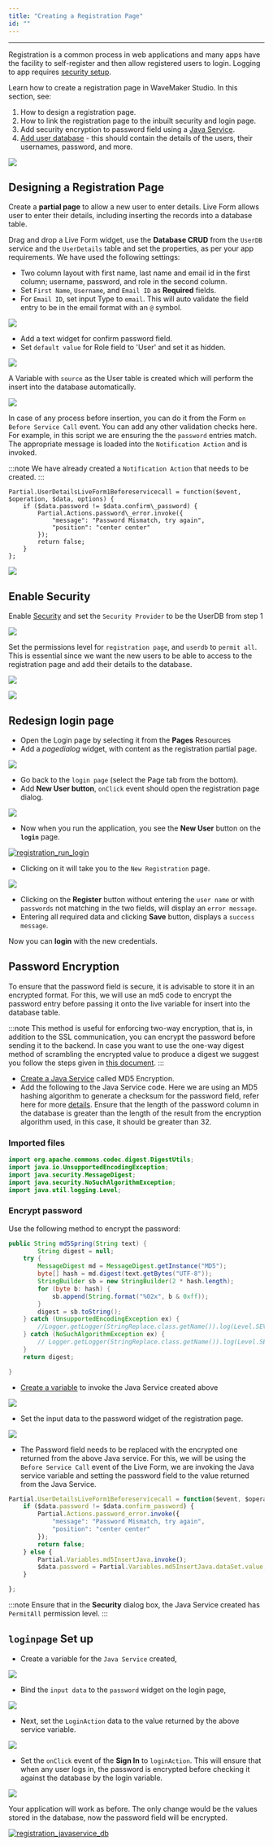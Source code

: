 ```yaml
---
title: "Creating a Registration Page"
id: ""
---
```

---

Registration is a common process in web applications and many apps have the facility to self-register and then allow registered users to login. Logging to app requires [security setup](/learn/app-development/app-security/app-security). 

Learn how to create a registration page in WaveMaker Studio. In this section, see:

1. How to design a registration page.
2. How to link the registration page to the inbuilt security and login page.
3. Add security encryption to password field using a [Java Service](/learn/app-development/services/java-services/java-service).
4. [Add user database](/learn/app-development/services/database-services/working-with-databases/) - this should contain the details of the users, their usernames, password, and more. 

[![](/learn/assets/registration_database.png)](/learn/assets/registration_database.png)

## Designing a Registration Page 

Create a **partial page** to allow a new user to enter details. Live Form allows user to enter their details, including inserting the records into a database table. 

Drag and drop a Live Form widget, use the **Database CRUD** from the `UserDB` service and the `UserDetails` table and set the properties, as per your app requirements. We have used the following settings:

- Two column layout with first name, last name and email id in the first column; username, password, and role in the second column.
- Set `First Name`, `Username`, and `Email ID` as **Required** fields. 
- For `Email ID`, set input Type to `email`. This will auto validate the field entry to be in the email format with an `@` symbol. 

[![](/learn/assets/registration_email_validation.png)](/learn/assets/registration_email_validation.png)

- Add a text widget for confirm password field.
- Set `default value` for Role field to 'User' and set it as hidden. 
    
[![](/learn/assets/registration_regpage.png)](/learn/assets/registration_regpage.png)

A Variable with `source` as the User table is created which will perform the insert into the database automatically. 

[![](/learn/assets/registration_var_source.png)](/learn/assets/registration_var_source.png)

In case of any process before insertion, you can do it from the Form `on Before Service Call` event. You can add any other validation checks here. For example, in this script we are ensuring the the `password` entries match. The appropriate message is loaded into the `Notification Action` and is invoked. 

:::note
We have already created a `Notification Action` that needs to be created.
:::

```    
Partial.UserDetailsLiveForm1Beforeservicecall = function($event, $operation, $data, options) {
    if ($data.password != $data.confirm\_password) {
        Partial.Actions.password\_error.invoke({
            "message": "Password Mismatch, try again",
            "position": "center center"
        });
        return false;
    }
};
```    
[![](/learn/assets/registration_validation.png)](/learn/assets/registration_validation.png)

## Enable Security

Enable [Security](/learn/app-development/app-security/app-security) and set the `Security Provider` to be the UserDB from step 1 

[![](/learn/assets/registration_security.png)](/learn/assets/registration_security.png)

Set the permissions level for `registration page`, and `userdb` to `permit all`. This is essential since we want the new users to be able to access to the registration page and add their details to the database. 

[![](/learn/assets/registration_security_permission1.png)](/learn/assets/registration_security_permission1.png) 

[![](/learn/assets/registration_security_permission2.png)](/learn/assets/registration_security_permission2.png)

## Redesign login page
- Open the Login page by selecting it from the **Pages** Resources
- Add a _pagedialog_ widget, with content as the registration partial page. 

[![](/learn/assets/registration_dialog.png)](/learn/assets/registration_dialog.png)

- Go back to the `login page` (select the Page tab from the bottom).
- Add **New User button**, `onClick` event should open the registration page dialog. 

[![](/learn/assets/registration_login_button.png)](/learn/assets/registration_login_button.png)

- Now when you run the application, you see the **New User** button on the **`login`** page. 

[![registration_run_login](/learn/assets/registration_run_login.png)](/learn/assets/registration_run_login.png)

- Clicking on it will take you to the `New Registration` page. 

[![](/learn/assets/registration_run_reg.png)](/learn/assets/registration_run_reg.png)

- Clicking on the **Register** button without entering the `user name` or with `passwords` not matching in the two fields, will display an `error message`.
- Entering all required data and clicking **Save** button, displays a `success message`.

Now you can **login** with the new credentials.

## Password Encryption

To ensure that the password field is secure, it is advisable to store it in an encrypted format. For this, we will use an md5 code to encrypt the password entry before passing it onto the live variable for insert into the database table.

:::note
This method is useful for enforcing two-way encryption, that is, in addition to the SSL communication, you can encrypt the password before sending it to the backend. In case you want to use the one-way digest method of scrambling the encrypted value to produce a digest we suggest you follow the steps given in [this document](/learn/how-tos/support-password-encryption/).
:::

- [Create a Java Service](/learn/app-development/services/java-services/java-service/) called MD5 Encryption.
- Add the following to the Java Service code. Here we are using an MD5 hashing algorithm to generate a checksum for the password field, refer here for more [details](http://www.mkyong.com/java/java-md5-hashing-example/). Ensure that the length of the password column in the database is greater than the length of the result from the encryption algorithm used, in this case, it should be greater than 32. 

### Imported files

```java 
import org.apache.commons.codec.digest.DigestUtils;
import java.io.UnsupportedEncodingException;
import java.security.MessageDigest;
import java.security.NoSuchAlgorithmException;
import java.util.logging.Level;
```
### Encrypt password 

Use the following method to encrypt the password:
```java  
public String md5Spring(String text) {
        String digest = null;
    try {
        MessageDigest md = MessageDigest.getInstance("MD5");
        byte[] hash = md.digest(text.getBytes("UTF-8"));
        StringBuilder sb = new StringBuilder(2 * hash.length);
        for (byte b: hash) {
            sb.append(String.format("%02x", b & 0xff));
        }
        digest = sb.toString();
    } catch (UnsupportedEncodingException ex) {
        //Logger.getLogger(StringReplace.class.getName()).log(Level.SEVERE, null, ex);
    } catch (NoSuchAlgorithmException ex) {
        // Logger.getLogger(StringReplace.class.getName()).log(Level.SEVERE, null, ex);
    }
    return digest;

}
```    
- [Create a variable](/learn/assets/var_sel.png) to invoke the Java Service created above 

[![](/learn/assets/registration_javaservice_var.png)](/learn/assets/registration_javaservice_var.png) 

- Set the input data to the password widget of the registration page. 

[![](/learn/assets/registration_javaservice_data.png)](/learn/assets/registration_javaservice_data.png)

- The Password field needs to be replaced with the encrypted one returned from the above Java service. For this, we will be using the `Before Service Call` event of the Live Form, we are invoking the Java service variable and setting the password field to the value returned from the Java Service.

```js    
Partial.UserDetailsLiveForm1Beforeservicecall = function($event, $operation, $data, options) {
    if ($data.password != $data.confirm_password) {
        Partial.Actions.password_error.invoke({
            "message": "Password Mismatch, try again",
            "position": "center center"
        });
        return false;
    } else {
        Partial.Variables.md5InsertJava.invoke();
        $data.password = Partial.Variables.md5InsertJava.dataSet.value;
    }

};
```    
:::note
Ensure that in the **Security** dialog box, the Java Service created has `PermitAll` permission level.
:::

## `loginpage` Set up

- Create a variable for the `Java Service` created, 

[![](/learn/assets/registration_javaservice_login.png)](/learn/assets/registration_javaservice_login.png)

- Bind the `input data` to the `password` widget on the login page, 

[![](/learn/assets/registration_javaservice_login_bind.png)](/learn/assets/registration_javaservice_login_bind.png)

- Next, set the `LoginAction` data to the value returned by the above service variable. 

[![](/learn/assets/registration_javaservice_loginvar.png)](/learn/assets/registration_javaservice_loginvar.png)

- Set the `onClick` event of the **Sign In** to `loginAction`. This will ensure that when any user logs in, the password is encrypted before checking it against the database by the login variable. 

[![](/learn/assets/registration_javaservice_loginbutton.png)](/learn/assets/registration_javaservice_loginbutton.png)

Your application will work as before. The only change would be the values stored in the database, now the password field will be encrypted. 

[![registration_javaservice_db](/learn/assets/registration_javaservice_db.png)](/learn/assets/registration_javaservice_db.png)
